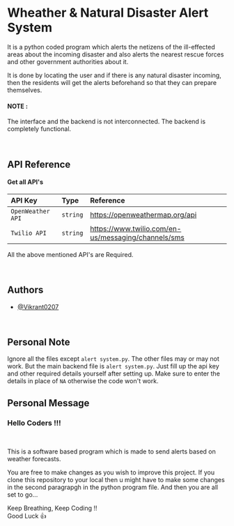 # Wheather & Natural Disaster Alert System

It is a python coded program which alerts the netizens of the ill-effected areas about the incoming disaster and also alerts the nearest rescue forces and other government authorities about it.

It is done by locating the user and if there is any natural disaster incoming, then the residents will get the alerts beforehand so that they can prepare themselves.

#### NOTE : 
The interface and the backend is not interconnected. The backend is completely functional. 

<br>



## API Reference

#### Get all API's
| API Key | Type     | Reference               |
| :-------- | :------- | :------------------------- |
| `OpenWeather API` | `string` | https://openweathermap.org/api |
| `Twilio API`| `string` | https://www.twilio.com/en-us/messaging/channels/sms |

All the above mentioned API's are Required.

<br>


## Authors

- [@Vikrant0207](https://github.com/Vikrant0207)


<br>

## Personal Note

Ignore all the files except `alert system.py`. The other files may or may not work. But the main backend file is `alert system.py`. Just fill up the api key and other required details yourself after setting up. Make sure to enter the details in place of `NA` otherwise the code won't work.

## Personal Message

### Hello Coders !!!
<br>

This is a software based program which is made to send alerts based on weather forecasts.
<br>

You are free to make changes as you wish to improve this project. If you clone this repository to your local then u might have to make some changes in the second paragrapgh in the python program file. And then you are all set to go...
<br>

Keep Breathing, Keep Coding !!
<br>
Good Luck 👍 